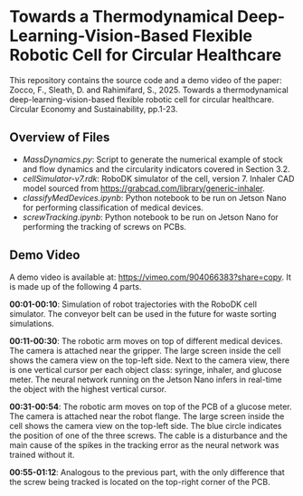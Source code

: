 # Towards a Thermodynamical Deep-Learning-Vision-Based Flexible Robotic Cell for Circular Healthcare
This repository contains the source code and a demo video of the paper: Zocco, F., Sleath, D. and Rahimifard, S., 2025. Towards a thermodynamical deep-learning-vision-based flexible robotic cell for circular healthcare. Circular Economy and Sustainability, pp.1-23. 

## Overview of Files
* _MassDynamics.py_: Script to generate the numerical example of stock and flow dynamics and the circularity indicators covered in Section 3.2.
* _cellSimulator-v7.rdk_: RoboDK simulator of the cell, version 7. Inhaler CAD model sourced from https://grabcad.com/library/generic-inhaler. 
* _classifyMedDevices.ipynb_: Python notebook to be run on Jetson Nano for performing classification of medical devices.
* _screwTracking.ipynb_: Python notebook to be run on Jetson Nano for performing the tracking of screws on PCBs.   

## Demo Video
A demo video is available at: https://vimeo.com/904066383?share=copy. It is made up of the following 4 parts.

**00:01-00:10**: Simulation of robot trajectories with the RoboDK cell simulator. The conveyor belt can be used in
the future for waste sorting simulations.  

**00:11-00:30**: The robotic arm moves on top of different medical devices. The camera is attached near the gripper.
The large screen inside the cell shows the camera view on the top-left side. Next to the camera view,
there is one vertical cursor per each object class: syringe, inhaler, and glucose meter. 
The neural network running on the Jetson Nano infers in real-time the object with the highest vertical cursor.

**00:31-00:54**: The robotic arm moves on top of the PCB of a glucose meter. The camera is attached near the robot flange.
The large screen inside the cell shows the camera view on the top-left side. The blue circle indicates the position
of one of the three screws. The cable is a disturbance and the main cause of the spikes in the tracking error as
the neural network was trained without it.

**00:55-01:12**: Analogous to the previous part, with the only difference that the screw being tracked is located on the top-right corner
of the PCB.
